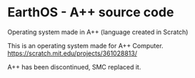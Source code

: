 # EarthOS - A++ source code
Operating system made in A++ (language created in Scratch)

This is an operating system made for A++ Computer. https://scratch.mit.edu/projects/361028813/

A++ has been discontinued, SMC replaced it.
